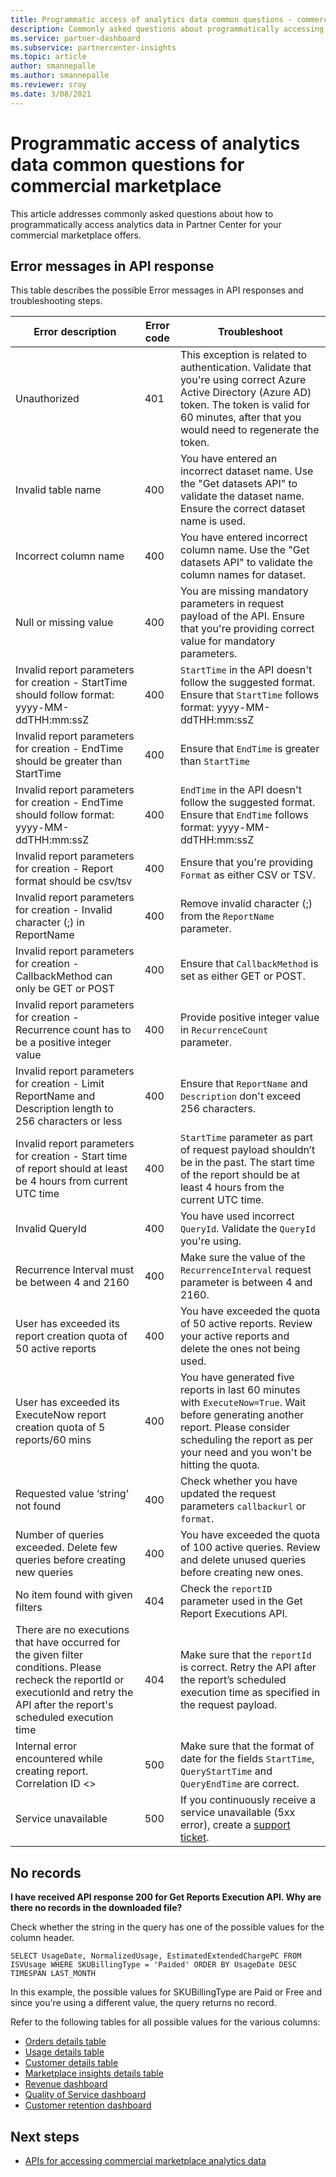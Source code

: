 ```yaml
---
title: Programmatic access of analytics data common questions - commercial marketplace
description: Commonly asked questions about programmatically accessing analytics data in Partner Center for your commercial marketplace offers. 
ms.service: partner-dashboard 
ms.subservice: partnercenter-insights
ms.topic: article
author: smannepalle
ms.author: smannepalle
ms.reviewer: sroy
ms.date: 3/08/2021
---
```


# Programmatic access of analytics data common questions for commercial marketplace

This article addresses commonly asked questions about how to programmatically access analytics data in Partner Center for your commercial marketplace offers.

## Error messages in API response

This table describes the possible Error messages in API responses and troubleshooting steps.

| Error description | Error code | Troubleshoot |
| ------------ | ------------- | ------------- |
| Unauthorized| 401|This exception is related to authentication. Validate that you're using correct Azure Active Directory (Azure AD) token. The token is valid for 60 minutes, after that you would need to regenerate the token. |
| Invalid table name| 400|You have entered an incorrect dataset name. Use the "Get datasets API" to validate the dataset name. Ensure the correct dataset name is used.|
| Incorrect column name| 400|You have entered incorrect column name. Use the "Get datasets API" to validate the column names for dataset.|
| Null or missing value| 400|You are missing mandatory parameters in request payload of the API. Ensure that you're providing correct value for mandatory parameters. |
| Invalid report parameters for creation - StartTime should follow format: yyyy-MM-ddTHH:mm:ssZ| 400|`StartTime` in the API doesn't follow the suggested format. Ensure that `StartTime` follows format: yyyy-MM-ddTHH:mm:ssZ|
| Invalid report parameters for creation - EndTime should be greater than StartTime| 400|Ensure that `EndTime` is greater than `StartTime`|
| Invalid report parameters for creation - EndTime should follow format: yyyy-MM-ddTHH:mm:ssZ| 400|`EndTime` in the API doesn't follow the suggested format. Ensure that `EndTime` follows format: yyyy-MM-ddTHH:mm:ssZ|
| Invalid report parameters for creation - Report format should be csv/tsv| 400|Ensure that you're providing `Format` as either CSV or TSV.|
| Invalid report parameters for creation - Invalid character (;) in ReportName| 400|Remove invalid character (;) from the `ReportName` parameter.|
| Invalid report parameters for creation - CallbackMethod can only be GET or POST| 400|Ensure that `CallbackMethod` is set as either GET or POST.|
| Invalid report parameters for creation - Recurrence count has to be a positive integer value| 400|Provide positive integer value in `RecurrenceCount` parameter.|
| Invalid report parameters for creation - Limit ReportName and Description length to 256 characters or less| 400|Ensure that `ReportName` and `Description` don't exceed 256 characters.|
| Invalid report parameters for creation - Start time of report should at least be 4 hours from current UTC time| 400|`StartTime` parameter as part of request payload shouldn’t be in the past. The start time of the report should be at least 4 hours from the current UTC time.|
| Invalid QueryId| 400|You have used incorrect `QueryId`. Validate the `QueryId` you're using. |
| Recurrence Interval must be between 4 and 2160| 400|Make sure the value of the `RecurrenceInterval` request parameter is between 4 and 2160.|
| User has exceeded its report creation quota of 50 active reports| 400|You have exceeded the quota of 50 active reports. Review your active reports and delete the ones not being used.|
| User has exceeded its ExecuteNow report creation quota of 5 reports/60 mins| 400|You have generated five reports in last 60 minutes with `ExecuteNow=True`. Wait before generating another report. Please consider scheduling the report as per your need and you won't be hitting the quota.|
| Requested value ‘string’ not found| 400 |Check whether you have updated the request parameters `callbackurl` or `format`.|
| Number of queries exceeded. Delete few queries before creating new queries| 400 |You have exceeded the quota of 100 active queries. Review and delete unused queries before creating new ones.|
| No item found with given filters| 404 |Check the `reportID` parameter used in the Get Report Executions API.|
| There are no executions that have occurred for the given filter conditions. Please recheck the reportId or executionId and retry the API after the report's scheduled execution time| 404 |Make sure that the `reportId` is correct. Retry the API after the report’s scheduled execution time as specified in the request payload.|
| Internal error encountered while creating report. Correlation ID <>| 500|Make sure that the format of date for the fields `StartTime`, `QueryStartTime` and `QueryEndTime` are correct.|
| Service unavailable| 500|If you continuously receive a service unavailable (5xx error), create a [support ticket](./marketplace/support.md).|

## No records

**I have received API response 200 for Get Reports Execution API. Why are there no records in the downloaded file?**

Check whether the string in the query has one of the possible values for the column header.

`SELECT UsageDate, NormalizedUsage, EstimatedExtendedChargePC FROM ISVUsage WHERE SKUBillingType = 'Paided' ORDER BY UsageDate DESC TIMESPAN LAST_MONTH`

In this example, the possible values for SKUBillingType are Paid or Free and since you're using a different value, the query returns no record.

Refer to the following tables for all possible values for the various columns:

- [Orders details table](orders-dashboard.md#orders-details-table)
- [Usage details table](usage-dashboard.md#usage-details-table)
- [Customer details table](customer-dashboard.md#customer-details-table)
- [Marketplace insights details table](insights-dashboard.md#marketplace-insights-details-table)
- [Revenue dashboard](revenue-dashboard.md)
- [Quality of Service dashboard](quality-of-service-dashboard.md)
- [Customer retention dashboard](customer-retention-dashboard.md#dictionary-of-data-terms)

## Next steps

- [APIs for accessing commercial marketplace analytics data](analytics-available-apis.md)


